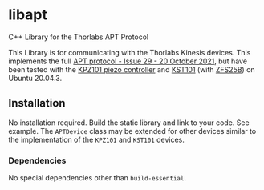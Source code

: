 # libapt

C++ Library for the Thorlabs APT Protocol

This Library is for communicating with the Thorlabs Kinesis devices. This implements the full [APT protocol - Issue 29 - 20 October 2021](https://www.thorlabs.com/Software/Motion%20Control/APT_Communications_Protocol.pdf), but have been tested with the [KPZ101 piezo controller](https://www.thorlabs.com/thorproduct.cfm?partnumber=KPZ101) and [KST101](https://www.thorlabs.com/thorproduct.cfm?partnumber=KST101) (with [ZFS25B](https://www.thorlabs.com/thorproduct.cfm?partnumber=ZFS25B)) on Ubuntu 20.04.3.

## Installation

No installation required. Build the static library and link to your code. See example. The `APTDevice` class may be extended for other devices similar to the implementation of the `KPZ101` and `KST101` devices. 

### Dependencies

No special dependencies other than `build-essential`.